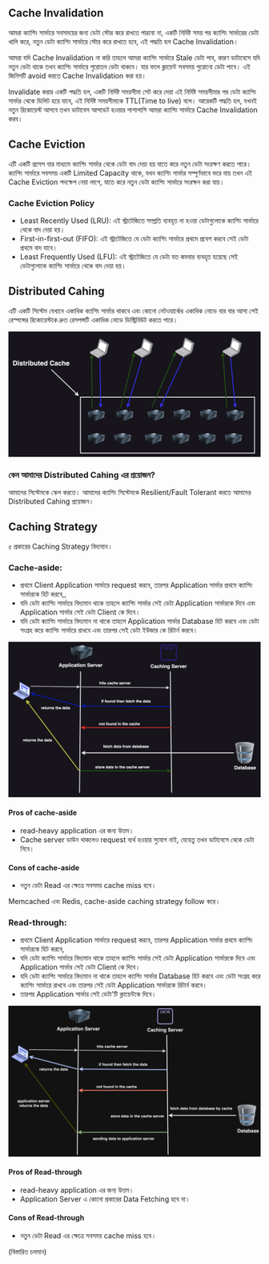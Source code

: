 ## Cache Invalidation

আমরা ক্যাশিং সার্ভারে সবসময়ের জন্য ডেটা স্টোর করে রাখতে পারবো না, একটি নির্দিষ্ট সময় পর ক্যাশিং সার্ভারের ডেটা খালি করে, নতুন ডেটা ক্যাশিং সার্ভারে স্টোর করে রাখতে হবে, এই পদ্ধতি হল Cache Invalidation।

আমরা যদি Cache Invalidation না করি তাহলে আমরা ক্যাশিং সার্ভারে Stale ডেটা পাব, কারণ ডাটাবেসে যদি নতুন ডেটা থাকে তখন ক্যাশিং সার্ভারে পুরোতন ডেটা থাকবে। যার ফলে ক্লায়েন্ট সবসময় পুরোনো ডেটা পাবে। এই জিনিসটি avoid করতে Cache Invalidation করা হয়।

Invalidate করার একটি পদ্ধতি হল, একটি নির্দিষ্ট সময়সীমা সেট করে দেয়া এই নির্দিষ্ট সময়সীমার পর ডেটা ক্যাশিং সার্ভার থেকে ডিলিট হয়ে যাবে, এই নির্দিষ্ট সময়সীমাকে TTL(Time to live) বলে। আরেকটি পদ্ধতি হল, যখনই নতুন রিকোয়েস্ট আসবে তখন ডাটাবেস আপডেট হওয়ার পাশাপাশি আমরা ক্যাশিং সার্ভারে Cache Invalidation করব।

## Cache Eviction

এটি একটি প্রসেস যার মাধ্যমে ক্যাশিং সার্ভার থেকে ডেটা বাদ দেয়া হয় যাতে করে নতুন ডেটা সংরক্ষণ করতে পারে। ক্যাশিং সার্ভারে সবসময় একটি Limited Capacity থাকে, যখন ক্যাশিং সার্ভার সম্পূর্ণভাবে ভরে যায় তখন এই Cache Eviction পদক্ষেপ নেয়া লাগে, যাতে করে নতুন ডেটা ক্যাশিং সার্ভারে সংরক্ষন করা যায়।

### Cache Eviction Policy

- Least Recently Used (LRU): এই স্ট্রাটেজিতে সম্প্রতি ব্যবহৃত না হওয়া ডেটাগুলোকে ক্যাশিং সার্ভারে থেকে বাদ দেয়া হয়।
- First-in-first-out (FIFO): এই স্ট্রাটেজিতে যে ডেটা ক্যাশিং সার্ভারে প্রথমে প্রবেশ করবে সেই ডেটা প্রথমে বাদ যাবে।
- Least Frequently Used (LFU): এই স্ট্রাটেজিতে যে ডেটা যত কমবার ব্যবহৃত হয়েছে সেই ডেটাগুলোকে ক্যাশিং সার্ভারে থেকে বাদ দেয়া হয়।

## Distributed Cahing

এটি একটি সিস্টেম যেখানে একাধিক ক্যাশিং সার্ভার থাকবে এবং কোনো নেটওয়ার্কের একাধিক নোডে বার বার আসা সেই রেস্পন্সের রিকোয়েস্টকে দ্রুত রেসপন্সটি একাধিক নোডে ডিস্ট্রিবিউট করতে পারে।

<p align="center">
  <img src="./images/distributed_caching.png" alt="Distributed Caching" />
</p>

### কেন আমাদের Distributed Cahing এর প্রয়োজন?

আমাদের সিস্টেমকে স্কেল করতে। আমাদের ক্যাশিং সিস্টেমকে Resilient/Fault Tolerant করতে আমাদের Distributed Cahing প্রয়োজন।

## Caching Strategy

৫ প্রকারের Caching Strategy বিদ্যমান।

### Cache-aside:

- প্রথমে Client Application সার্ভারে request করবে, তারপর Application সার্ভার প্রথমে ক্যাশিং সার্ভারকে হিট করবে,,
- যদি ডেটা ক্যাশিং সার্ভারে বিদ্যমান থাকে তাহলে ক্যাশিং সার্ভার সেই ডেটা Application সার্ভারকে দিবে এবং Application সার্ভার সেই ডেটা Client কে দিবে।
- যদি ডেটা ক্যাশিং সার্ভারে বিদ্যমান না থাকে তাহলে Application সার্ভার Database হিট করবে এবং ডেটা সংগ্রহ করে ক্যাশিং সার্ভারে রাখবে এবং তারপর সেই ডেটা ইউজার কে রিটার্ন করবে।

<p align="center">
  <img src="./images/cache_aside.png" alt="Cache Aside" />
</p>

#### Pros of cache-aside

- read-heavy application এর জন্য উত্তম।
- Cache server ডাউন থাকলেও request ব্যর্থ হওয়ার সুযোগ নাই, যেহেতু তখন ডাটাবেসে থেকে ডেটা নিবে।

#### Cons of cache-aside

- নতুন ডেটা Read এর ক্ষেত্রে সবসময় cache miss হবে।

Memcached এবং Redis, cache-aside caching strategy follow করে।

### Read-through:

- প্রথমে Client Application সার্ভারে request করবে, তারপর Application সার্ভার প্রথমে ক্যাশিং সার্ভারকে হিট করবে,
- যদি ডেটা ক্যাশিং সার্ভারে বিদ্যমান থাকে তাহলে ক্যাশিং সার্ভার সেই ডেটা Application সার্ভারকে দিবে এবং Application সার্ভার সেই ডেটা Client কে দিবে।
- যদি ডেটা ক্যাশিং সার্ভারে বিদ্যমান না থাকে তাহলে ক্যাশিং সার্ভার Database হিট করবে এবং ডেটা সংগ্রহ করে ক্যাশিং সার্ভারে রাখবে এবং তারপর সেই ডেটা Application সার্ভারকে রিটার্ন করবে।
- তারপর Application সার্ভার সেই ডেটা'টি ক্লায়েন্টকে দিবে।

<p align="center">
  <img src="./images/read_through.png" alt="Read-through" />
</p>

#### Pros of Read-through

- read-heavy application এর জন্য উত্তম।
- Application Server এ কোনো প্রকারের Data Fetching হবে না।

#### Cons of Read-through

- নতুন ডেটা Read এর ক্ষেত্রে সবসময় cache miss হবে।

(বিস্তারিত চলমান)
